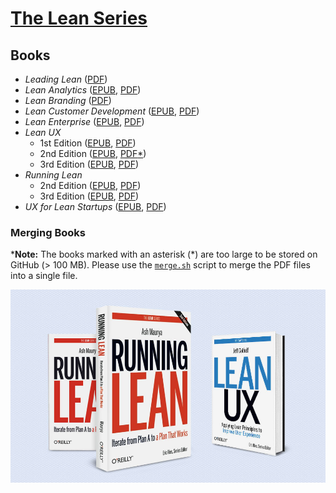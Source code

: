 # [The Lean Series](https://theleanstartup.com/the-lean-series)

## Books

* _Leading Lean_ ([PDF](./books/PDF/Leading%20Lean.pdf))
* _Lean Analytics_ ([EPUB](./books/EPUB/Lean%20Analytics.epub), [PDF](./books/PDF/Lean%20Analytics.pdf))
* _Lean Branding_ ([PDF](./books/PDF/Lean%20Branding.pdf))
* _Lean Customer Development_ ([EPUB](./books/EPUB/Lean%20Customer%20Development.epub), [PDF](./books/PDF/Lean%20Customer%20Development.pdf))
* _Lean Enterprise_ ([EPUB](./books/EPUB/Lean%20Enterprise.epub), [PDF](./books/PDF/Lean%20Enterprise.pdf))
* _Lean UX_
    * 1st Edition ([EPUB](./books/EPUB/Lean%20UX/Lean%20UX%20(1st%20Edition).epub), [PDF](./books/PDF/Lean%20UX/Lean%20UX%20(1st%20Edition).pdf))
    * 2nd Edition ([EPUB](./books/EPUB/Lean%20UX/Lean%20UX%20(2nd%20Edition).epub), [PDF](./books/PDF/Lean%20UX/Lean%20UX%20(2nd%20Edition)/)[*](#merging-books))
    * 3rd Edition ([EPUB](./books/EPUB/Lean%20UX/Lean%20UX%20(3rd%20Edition).epub), [PDF](./books/PDF/Lean%20UX/Lean%20UX%20(3rd%20Edition).pdf))
* _Running Lean_
    * 2nd Edition ([EPUB](./books/EPUB/Running%20Lean/Running%20Lean%20(2nd%20Edition).epub), [PDF](./books/PDF/Running%20Lean/Running%20Lean%20(2nd%20Edition).pdf))
    * 3rd Edition ([EPUB](./books/EPUB/Running%20Lean/Running%20Lean%20(3rd%20Edition).epub), [PDF](./books/PDF/Running%20Lean/Running%20Lean%20(3rd%20Edition).pdf))
* _UX for Lean Startups_ ([EPUB](./books/EPUB/UX%20for%20Lean%20Startups.epub), [PDF](./books/PDF/UX%20for%20Lean%20Startups.pdf))

### Merging Books

\***Note:** The books marked with an asterisk (\*) are too large to be stored on GitHub (> 100 MB). Please use the [`merge.sh`](./bash/merge.sh) script to merge the PDF files into a single file.

![](<./images/The Lean Series books.jpg>)